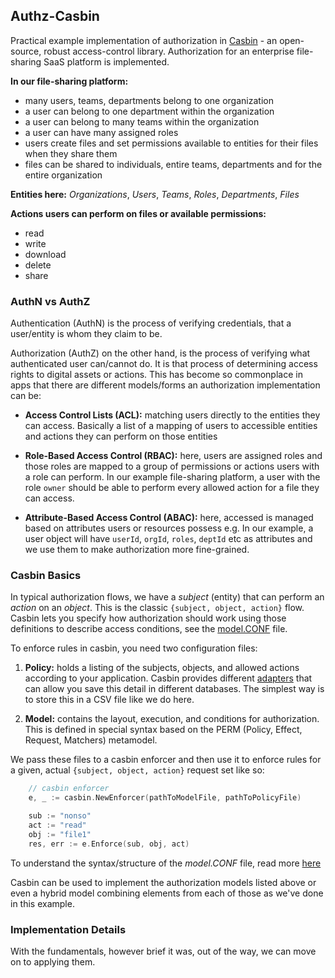 ## Authz-Casbin

Practical example implementation of authorization in [Casbin](https://casbin.org) - an open-source, robust access-control library.
Authorization for an enterprise file-sharing SaaS platform is implemented.

**In our file-sharing platform:**

- many users, teams, departments belong to one organization
- a user can belong to one department within the organization
- a user can belong to many teams within the organization
- a user can have many assigned roles
- users create files and set permissions available to entities for their files when they share them
- files can be shared to individuals, entire teams, departments and for the entire organization

**Entities here:** *Organizations*, *Users*, *Teams*, *Roles*, *Departments*, *Files*

**Actions users can perform on files or available permissions:**

- read 
- write
- download
- delete
- share

### AuthN vs AuthZ

Authentication (AuthN) is the process of verifying credentials, that a user/entity is whom they claim to be.

Authorization (AuthZ) on the other hand, is the process of verifying what authenticated user can/cannot do. It is that process of determining access rights to digital assets or actions. This has become so commonplace in apps that there are different models/forms an authorization implementation can be:

- **Access Control Lists (ACL):** matching users directly to the entities they can access. Basically a list of a mapping of users to accessible entities and actions they can perform on those entities

- **Role-Based Access Control (RBAC):** here, users are assigned roles and those roles are mapped to a group of permissions or actions users with a role can perform. In our example file-sharing platform, a user with the role `owner` should be able to perform every allowed action for a file they can access.

- **Attribute-Based Access Control (ABAC):** here, accessed is managed based on attributes users or resources possess e.g. In our example, a user object will have `userId`, `orgId`, `roles`, `deptId` etc as attributes and we use them to make authorization more fine-grained.

### Casbin Basics

In typical authorization flows, we have a *subject* (entity) that can perform an *action* on an *object*. This is the classic `{subject, object, action}` flow. Casbin lets you specify how authorization should work using those definitions to describe access conditions, see the [model.CONF](./config/model.CONF) file.

To enforce rules in casbin, you need two configuration files:
1. **Policy:** holds a listing of the subjects, objects, and allowed actions according to your application. Casbin provides different [adapters](https://casbin.org/docs/adapters) that can allow you save this detail in different databases. The simplest way is to store this in a CSV file like we do here.

2. **Model:** contains the layout, execution, and conditions for authorization. This is defined in special syntax based on the PERM (Policy, Effect, Request, Matchers) metamodel.

We pass these files to a casbin enforcer and then use it to enforce rules for a given, actual `{subject, object, action}` request set like so:

```go
    // casbin enforcer
	e, _ := casbin.NewEnforcer(pathToModelFile, pathToPolicyFile)

	sub := "nonso"
	act := "read"
	obj := "file1"
	res, err := e.Enforce(sub, obj, act)
```

To understand the syntax/structure of the *model.CONF* file, read more [here](https://casbin.org/docs/understanding-casbin-detail#how-does-casbin-work)

Casbin can be used to implement the authorization models listed above or even a hybrid model combining elements from each of those as we've done in this example.

### Implementation Details

With the fundamentals, however brief it was, out of the way, we can move on to applying them.
